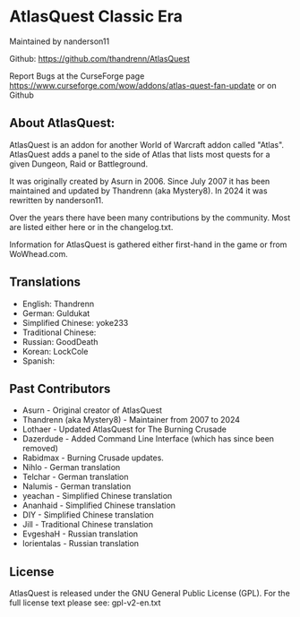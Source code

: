 
# AtlasQuest Classic Era
Maintained by nanderson11

Github: https://github.com/thandrenn/AtlasQuest

Report Bugs at the CurseForge page https://www.curseforge.com/wow/addons/atlas-quest-fan-update or on Github


## About AtlasQuest:
AtlasQuest is an addon for another World of Warcraft addon called
"Atlas". AtlasQuest adds a panel to the side of Atlas that lists
most quests for a given Dungeon, Raid or Battleground.

It was originally created by Asurn in 2006.  Since July 2007 it has
been maintained and updated by Thandrenn (aka Mystery8). In 2024 it was rewritten by nanderson11.

Over the years there have been many contributions by the community.
Most are listed either here or in the changelog.txt.

Information for AtlasQuest is gathered either first-hand in the game
or from WoWhead.com.

## Translations
* English:  Thandrenn
* German:  Guldukat
* Simplified Chinese:  yoke233
* Traditional Chinese:
* Russian:  GoodDeath
* Korean: LockCole
* Spanish:

## Past Contributors
* Asurn - Original creator of AtlasQuest
* Thandrenn (aka Mystery8) - Maintainer from 2007 to 2024
* Lothaer - Updated AtlasQuest for The Burning Crusade
* Dazerdude - Added Command Line Interface (which has since been removed)
* Rabidmax - Burning Crusade updates.
* Nihlo - German translation
* Telchar - German translation
* Nalumis - German translation
* yeachan - Simplified Chinese translation
* Ananhaid - Simplified Chinese translation
* DIY - Simplified Chinese translation
* Jill - Traditional Chinese translation
* EvgeshaH - Russian translation
* lorientalas - Russian translation

## License
AtlasQuest is released under the GNU General Public License (GPL).
For the full license text please see: gpl-v2-en.txt
